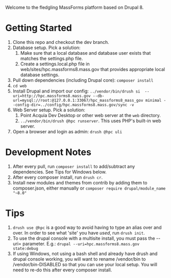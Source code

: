 Welcome to the fledgling MassForms platform based on Drupal 8.

Getting Started
==============
1. Clone this repo and checkout the dev branch.
1. Database setup. Pick a solution: 
    1. Make sure that a local database and database user exists that matches the settings.php file.
    1. Create a settings.local.php file in web/sites/hpc.massforms8.mass.gov that provides appropriate local database settings.
1. Pull down dependencies (including Drupal core): `composer install`
1. `cd web`
1. Install Drupal and import our config: `../vendor/bin/drush si  --uri=http://hpc.massforms8.mass.gov --db-url=mysql://root:@127.0.0.1:33067/hpc_massforms8_mass_gov minimal --config-dir=../config/hpc.massforms8.mass.gov/sync -v`
1. Web Server setup. Pick a solution: 
    1. Point Acquia Dev Desktop or other web server at the `web` directory.
    1. `../vendor/bin/drush @hpc runserver`. This uses PHP's built-in web server. 
1. Open a browser and login as admin: `drush @hpc uli`

Development Notes
==============
1. After every pull, run `composer install` to add/subtract any dependencies. See Tips for Windows below.
1. After every composer install, run `drush cr`.
1. Install new modules and themes from contrib by adding them to composer.json, either manually or `composer require drupal/module_name "~8.0"`

Tips
==============
1. `drush use @hpc` is a good way to avoid having to type an alias over and over. In order to see what 'site' you have _used_, run `drush init`.
1. To use the drupal console with a multisite install, you must pass the --uri= parameter.  E.g.: `drupal --uri=hpc.massforms8.mass.gov state:debug`
1. If using Windows, not using a bash shell and already have drush and drupal console working, you will want to rename /vendor/bin to /vendor/bin-DISABLED so that you can use your local setup.  You will need to re-do this after every composer install.
